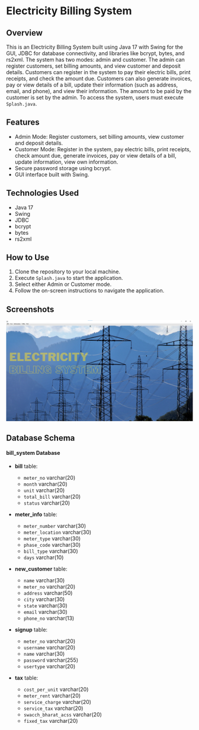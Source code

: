 # Electricity Billing System

## Overview
This is an Electricity Billing System built using Java 17 with Swing for the GUI, JDBC for database connectivity, and libraries like bcrypt, bytes, and rs2xml. The system has two modes: admin and customer. The admin can register customers, set billing amounts, and view customer and deposit details. Customers can register in the system to pay their electric bills, print receipts, and check the amount due. Customers can also generate invoices, pay or view details of a bill, update their information (such as address, email, and phone), and view their information. The amount to be paid by the customer is set by the admin. To access the system, users must execute `Splash.java`.

## Features
- Admin Mode: Register customers, set billing amounts, view customer and deposit details.
- Customer Mode: Register in the system, pay electric bills, print receipts, check amount due, generate invoices, pay or view details of a bill, update information, view own information.
- Secure password storage using bcrypt.
- GUI interface built with Swing.

## Technologies Used
- Java 17
- Swing
- JDBC
- bcrypt
- bytes
- rs2xml

## How to Use
1. Clone the repository to your local machine.
2. Execute `Splash.java` to start the application.
3. Select either Admin or Customer mode.
4. Follow the on-screen instructions to navigate the application.

## Screenshots
![Screenshot of Customer Panel](./screenshots/customer_panel.png)

## Database Schema

#### bill_system Database

- **bill** table:
  - `meter_no` varchar(20)
  - `month` varchar(20)
  - `unit` varchar(20)
  - `total_bill` varchar(20)
  - `status` varchar(20)

- **meter_info** table:
  - `meter_number` varchar(30)
  - `meter_location` varchar(30)
  - `meter_type` varchar(30)
  - `phase_code` varchar(30)
  - `bill_type` varchar(30)
  - `days` varchar(10)

- **new_customer** table:
  - `name` varchar(30)
  - `meter_no` varchar(20)
  - `address` varchar(50)
  - `city` varchar(30)
  - `state` varchar(30)
  - `email` varchar(30)
  - `phone_no` varchar(13)

- **signup** table:
  - `meter_no` varchar(20)
  - `username` varchar(20)
  - `name` varchar(30)
  - `password` varchar(255)
  - `usertype` varchar(20)

- **tax** table:
  - `cost_per_unit` varchar(20)
  - `meter_rent` varchar(20)
  - `service_charge` varchar(20)
  - `service_tax` varchar(20)
  - `swacch_bharat_acss` varchar(20)
  - `fixed_tax` varchar(20)